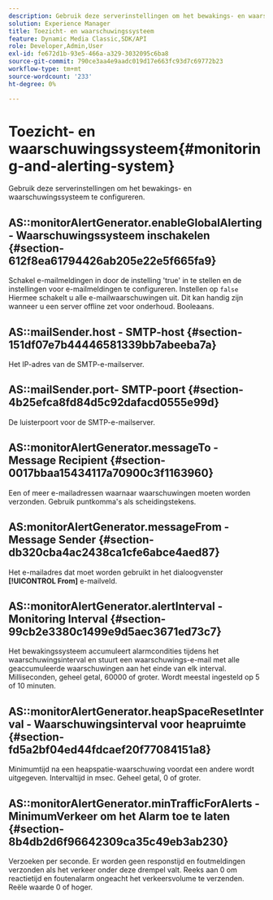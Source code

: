 ```yaml
---
description: Gebruik deze serverinstellingen om het bewakings- en waarschuwingssysteem te configureren.
solution: Experience Manager
title: Toezicht- en waarschuwingssysteem
feature: Dynamic Media Classic,SDK/API
role: Developer,Admin,User
exl-id: fe672d1b-93e5-466a-a329-3032095c6ba8
source-git-commit: 790ce3aa4e9aadc019d17e663fc93d7c69772b23
workflow-type: tm+mt
source-wordcount: '233'
ht-degree: 0%

---
```


# Toezicht- en waarschuwingssysteem{#monitoring-and-alerting-system}

Gebruik deze serverinstellingen om het bewakings- en waarschuwingssysteem te configureren.

## AS::monitorAlertGenerator.enableGlobalAlerting - Waarschuwingssysteem inschakelen {#section-612f8ea61794426ab205e22e5f665fa9}

Schakel e-mailmeldingen in door de instelling &#39;true&#39; in te stellen en de instellingen voor e-mailmeldingen te configureren. Instellen op `false` Hiermee schakelt u alle e-mailwaarschuwingen uit. Dit kan handig zijn wanneer u een server offline zet voor onderhoud. Booleaans.

## AS::mailSender.host - SMTP-host {#section-151df07e7b44446581339bb7abeeba7a}

Het IP-adres van de SMTP-e-mailserver.

## AS::mailSender.port- SMTP-poort {#section-4b25efca8fd84d5c92dafacd0555e99d}

De luisterpoort voor de SMTP-e-mailserver.

## AS::monitorAlertGenerator.messageTo - Message Recipient {#section-0017bbaa15434117a70900c3f1163960}

Een of meer e-mailadressen waarnaar waarschuwingen moeten worden verzonden. Gebruik puntkomma&#39;s als scheidingstekens.

## AS:monitorAlertGenerator.messageFrom - Message Sender {#section-db320cba4ac2438ca1cfe6abce4aed87}

Het e-mailadres dat moet worden gebruikt in het dialoogvenster **[!UICONTROL From]** e-mailveld.

## AS::monitorAlertGenerator.alertInterval - Monitoring Interval {#section-99cb2e3380c1499e9d5aec3671ed73c7}

Het bewakingssysteem accumuleert alarmcondities tijdens het waarschuwingsinterval en stuurt een waarschuwings-e-mail met alle geaccumuleerde waarschuwingen aan het einde van elk interval. Milliseconden, geheel getal, 60000 of groter. Wordt meestal ingesteld op 5 of 10 minuten.

## AS::monitorAlertGenerator.heapSpaceResetInterval - Waarschuwingsinterval voor heapruimte {#section-fd5a2bf04ed44fdcaef20f77084151a8}

Minimumtijd na een heapspatie-waarschuwing voordat een andere wordt uitgegeven. Intervaltijd in msec. Geheel getal, 0 of groter.

## AS::monitorAlertGenerator.minTrafficForAlerts - MinimumVerkeer om het Alarm toe te laten {#section-8b4db2d6f96642309ca35c49eb3ab230}

Verzoeken per seconde. Er worden geen responstijd en foutmeldingen verzonden als het verkeer onder deze drempel valt. Reeks aan 0 om reactietijd en foutenalarm ongeacht het verkeersvolume te verzenden. Reële waarde 0 of hoger.
